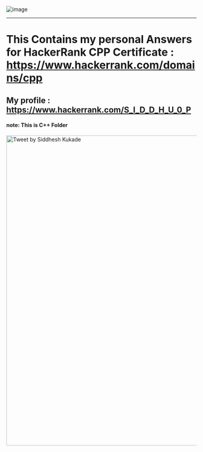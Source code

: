![image](https://user-images.githubusercontent.com/65951872/164916081-abef2b80-1b0a-4276-81ba-c01cf7b62382.png)
<hr/>

# This Contains my personal Answers for HackerRank CPP Certificate : https://www.hackerrank.com/domains/cpp
## My profile :  https://www.hackerrank.com/S_I_D_D_H_U_0_P
#### note: This is C++ Folder

<img width="820" alt="Tweet by Siddhesh Kukade" src="https://user-images.githubusercontent.com/65951872/179449249-fdbcc393-e659-4d69-b106-01169b7d52f2.png">
